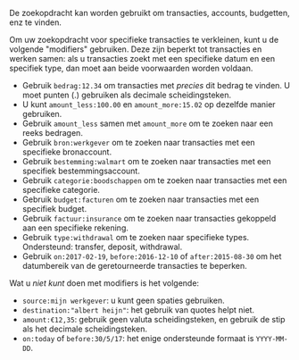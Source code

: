 De zoekopdracht kan worden gebruikt om transacties, accounts, budgetten, enz te vinden.

Om uw zoekopdracht voor specifieke transacties te verkleinen, kunt u de volgende "modifiers" gebruiken. Deze zijn beperkt tot transacties en werken samen: als u transacties zoekt met een specifieke datum en een specifiek type, dan moet aan beide voorwaarden worden voldaan.

* Gebruik `bedrag:12.34` om transacties met *precies* dit bedrag te vinden. U moet punten (.) gebruiken als decimale scheidingsteken.
* U kunt `amount_less:100.00` en `amount_more:15.02` op dezelfde manier gebruiken.
* Gebruik `amount_less` samen met `amount_more` om te zoeken naar een reeks bedragen.
* Gebruik `bron:werkgever` om te zoeken naar transacties met een specifieke bronaccount.
* Gebruik `bestemming:walmart` om te zoeken naar transacties met een specifiek bestemmingsaccount.
* Gebruik `categorie:boodschappen` om te zoeken naar transacties met een specifieke categorie.
* Gebruik `budget:facturen` om te zoeken naar transacties met een specifiek budget.
* Gebruik `factuur:insurance` om te zoeken naar transacties gekoppeld aan een specifieke rekening.
* Gebruik `type:withdrawal` om te zoeken naar specifieke types. Ondersteund: transfer, deposit, withdrawal.
* Gebruik `on:2017-02-19`, `before:2016-12-10` of `after:2015-08-30` om het datumbereik van de geretourneerde transacties te beperken.

Wat u *niet kunt* doen met modifiers is het volgende:

* `source:mijn werkgever`: u kunt geen spaties gebruiken.
* `destination:"albert heijn"`: het gebruik van quotes helpt niet.
* `amount:€12,35`: gebruik geen valuta scheidingsteken, en gebruik de stip als het decimale scheidingsteken.
* `on:today` of `before:30/5/17`: het enige ondersteunde formaat is `YYYY-MM-DD`.